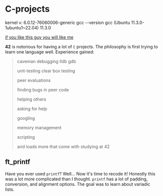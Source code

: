 # C-projects

kernel v:
6.0.12-76060006-generic
gcc --version
gcc (Ubuntu 11.3.0-1ubuntu1~22.04) 11.3.0

[if you like this guy you will like me](https://www.youtube.com/watch?v=s7wLYzRJt3s)

__42__ is notorious for having a lot of `C` projects.
The philosophy is first trying to learn one language well.
Experience gained:
> caveman debugging lldb gdb
> 
> unit-testing clear box testing
> 
> peer evaluations
> 
> finding bugs in peer code
> 
> helping others
> 
> asking for help
> 
> googling
> 
> memory management
> 
> scripting
> 
> and loads more that come with studying at 42

## ft_printf
Have you ever used `printf`? Well... Now it's time to recode it! Honestly this was a lot more complicated than I thought. `printf` has a lot of padding, conversion, and alignment options. The goal was to learn about variadic lists.
